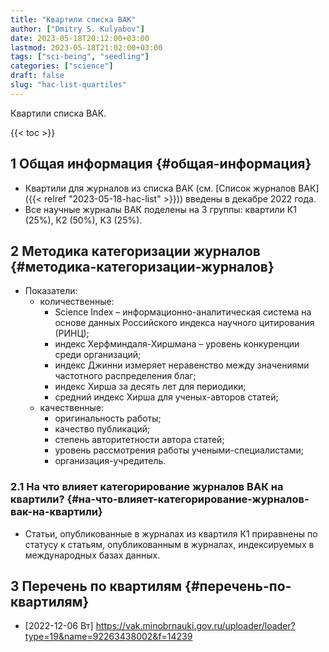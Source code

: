 ```yaml
---
title: "Квартили списка ВАК"
author: ["Dmitry S. Kulyabov"]
date: 2023-05-18T20:12:00+03:00
lastmod: 2023-05-18T21:02:00+03:00
tags: ["sci-being", "seedling"]
categories: ["science"]
draft: false
slug: "hac-list-quartiles"
---
```


Квартили списка ВАК.

<!--more-->

{{< toc >}}


## <span class="section-num">1</span> Общая информация {#общая-информация}

-   Квартили для журналов из списка ВАК (см. [Список журналов ВАК]({{< relref "2023-05-18-hac-list" >}})) введены в декабре 2022 года.
-   Все научные журналы ВАК поделены на 3 группы: квартили К1 (25%), К2 (50%), К3 (25%).


## <span class="section-num">2</span> Методика категоризации журналов {#методика-категоризации-журналов}

-   Показатели:
    -   количественные:
        -   Science Index – информационно-аналитическая система на основе данных Российского индекса научного цитирования (РИНЦ);
        -   индекс Херфминдаля-Хиршмана – уровень конкуренции среди организаций;
        -   индекс Джинни измеряет неравенство между значениями частотного распределения благ;
        -   индекс Хирша за десять лет для периодики;
        -   средний индекс Хирша для ученых-авторов статей;
    -   качественные:
        -   оригинальность работы;
        -   качество публикаций;
        -   степень авторитетности автора статей;
        -   уровень рассмотрения работы учеными-специалистами;
        -   организация-учредитель.


### <span class="section-num">2.1</span> На что влияет категорирование журналов ВАК на квартили? {#на-что-влияет-категорирование-журналов-вак-на-квартили}

-   Статьи, опубликованные в журналах из квартиля К1 приравнены по статусу к статьям, опубликованным в журналах, индексируемых в международных базах данных.


## <span class="section-num">3</span> Перечень по квартилям {#перечень-по-квартилям}

-   <span class="timestamp-wrapper"><span class="timestamp">[2022-12-06 Вт] </span></span> <https://vak.minobrnauki.gov.ru/uploader/loader?type=19&name=92263438002&f=14239>
